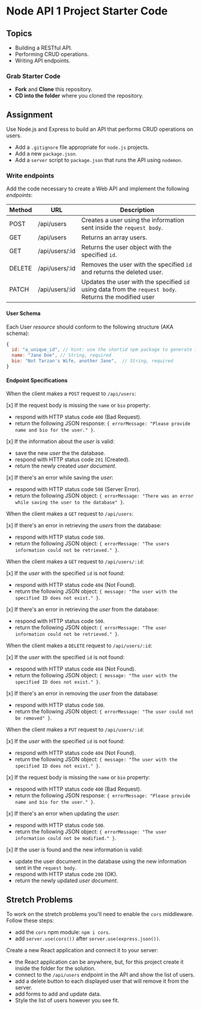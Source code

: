 # Node API 1 Project Starter Code

## Topics

- Building a RESTful API.
- Performing CRUD operations.
- Writing API endpoints.

### Grab Starter Code

- **Fork** and **Clone** this repository.
- **CD into the folder** where you cloned the repository.

## Assignment

Use Node.js and Express to build an API that performs CRUD operations on users.

- Add a `.gitignore` file appropriate for `node.js` projects.
- Add a new `package.json`.
- Add a `server` script to `package.json` that runs the API using `nodemon`.

### Write endpoints

Add the code necessary to create a Web API and implement the following _endpoints_:

| Method | URL            | Description                                                                                            |
| ------ | -------------- | ------------------------------------------------------------------------------------------------------ |
| POST   | /api/users     | Creates a user using the information sent inside the `request body`.                                   |
| GET    | /api/users     | Returns an array users.                                                                                |
| GET    | /api/users/:id | Returns the user object with the specified `id`.                                                       |
| DELETE | /api/users/:id | Removes the user with the specified `id` and returns the deleted user.                                 |
| PATCH  | /api/users/:id | Updates the user with the specified `id` using data from the `request body`. Returns the modified user |

#### User Schema

Each User _resource_ should conform to the following structure (AKA schema):

```js
{
  id: "a_unique_id", // hint: use the shortid npm package to generate it
  name: "Jane Doe", // String, required
  bio: "Not Tarzan's Wife, another Jane",  // String, required
}
```

#### Endpoint Specifications

When the client makes a `POST` request to `/api/users`:

[x] If the request body is missing the `name` or `bio` property:

  - respond with HTTP status code `400` (Bad Request).
  - return the following JSON response: `{ errorMessage: "Please provide name and bio for the user." }`.

[x] If the information about the _user_ is valid:

  - save the new _user_ the the database.
  - respond with HTTP status code `201` (Created).
  - return the newly created _user document_.

[x] If there's an error while saving the _user_:
  - respond with HTTP status code `500` (Server Error).
  - return the following JSON object: 
  `{ errorMessage: "There was an error while saving the user to the database" }`.

When the client makes a `GET` request to `/api/users`:

[x] If there's an error in retrieving the _users_ from the database:
  - respond with HTTP status code `500`.
  - return the following JSON object: 
  `{ errorMessage: "The users information could not be retrieved." }`.

When the client makes a `GET` request to `/api/users/:id`:

[x] If the _user_ with the specified `id` is not found:

  - respond with HTTP status code `404` (Not Found).
  - return the following JSON object: 
  `{ message: "The user with the specified ID does not exist." }`.

[x] If there's an error in retrieving the _user_ from the database:
  - respond with HTTP status code `500`.
  - return the following JSON object: 
  `{ errorMessage: "The user information could not be retrieved." }`.

When the client makes a `DELETE` request to `/api/users/:id`:

[x] If the _user_ with the specified `id` is not found:

  - respond with HTTP status code `404` (Not Found).
  - return the following JSON object: 
  `{ message: "The user with the specified ID does not exist." }`.

[x] If there's an error in removing the _user_ from the database:
  - respond with HTTP status code `500`.
  - return the following JSON object: 
  `{ errorMessage: "The user could not be removed" }`.

When the client makes a `PUT` request to `/api/users/:id`:

[x] If the _user_ with the specified `id` is not found:

  - respond with HTTP status code `404` (Not Found).
  - return the following JSON object: 
  `{ message: "The user with the specified ID does not exist." }`.

[x] If the request body is missing the `name` or `bio` property:

  - respond with HTTP status code `400` (Bad Request).
  - return the following JSON response: 
  `{ errorMessage: "Please provide name and bio for the user." }`.

[x] If there's an error when updating the _user_:

  - respond with HTTP status code `500`.
  - return the following JSON object: 
  `{ errorMessage: "The user information could not be modified." }`.

[x] If the user is found and the new information is valid:

  - update the user document in the database using the new information sent in the `request body`.
  - respond with HTTP status code `200` (OK).
  - return the newly updated _user document_.

## Stretch Problems

To work on the stretch problems you'll need to enable the `cors` middleware. Follow these steps:

- add the `cors` npm module: `npm i cors`.
- add `server.use(cors())` after `server.use(express.json())`.

Create a new React application and connect it to your server:

- the React application can be anywhere, but, for this project create it inside the folder for the solution.
- connect to the `/api/users` endpoint in the API and show the list of users.
- add a delete button to each displayed user that will remove it from the server.
- add forms to add and update data.
- Style the list of users however you see fit.

<!-- then(user => {
        if(!user.name || !user.id) {
            res.status(400).json({ errorMessage: "Please provide name and bio for the user." });
        } else {
            users.push(user);
            res.status(201).json(users);
        }
    });
    .catch(err => {
        console.log(err)
        res.status(500).json({ 
            errorMessage: "There was an error while saving the user to the database" 
        })
    })    -->
